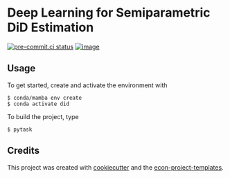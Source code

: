 # Deep Learning for Semiparametric DiD Estimation


[![pre-commit.ci status](https://results.pre-commit.ci/badge/github/NormProgr/deep_learning_for_semiparametric_did_estimation/main.svg)](https://results.pre-commit.ci/latest/github/NormProgr/deep_learning_for_semiparametric_did_estimation/main)
[![image](https://img.shields.io/badge/code%20style-black-000000.svg)](https://github.com/psf/black)

## Usage

To get started, create and activate the environment with

```console
$ conda/mamba env create
$ conda activate did
```

To build the project, type

```console
$ pytask
```

## Credits

This project was created with [cookiecutter](https://github.com/audreyr/cookiecutter)
and the
[econ-project-templates](https://github.com/OpenSourceEconomics/econ-project-templates).
